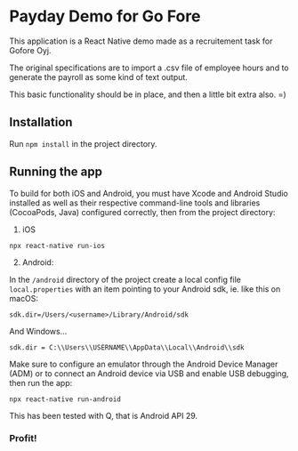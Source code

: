 # Payday Demo for Go Fore

This application is a React Native demo made as a recruitement task for Gofore Oyj.

The original specifications are to import a .csv file of employee hours and to generate the payroll as some kind of text output.

This basic functionality should be in place, and then a little bit extra also. =)

## Installation

Run `npm install` in the project directory.

## Running the app

To build for both iOS and Android, you must have Xcode and Android Studio installed as well as their respective command-line tools and libraries (CocoaPods, Java) configured correctly, then from the project directory:

1. iOS

`npx react-native run-ios`

2. Android:

In the `/android` directory of the project create a local config file `local.properties` with an item pointing to your Android sdk, ie. like this on macOS:
```
sdk.dir=/Users/<username>/Library/Android/sdk
```
And Windows...
```
sdk.dir = C:\\Users\\USERNAME\\AppData\\Local\\Android\\sdk
```
Make sure to configure an emulator through the Android Device Manager (ADM) or to connect an Android device via USB and enable USB debugging, then run the app:

`npx react-native run-android`

This has been tested with Q, that is Android API 29.

### Profit!